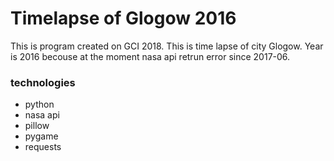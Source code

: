 # Timelapse of Glogow 2016

This is program created on GCI 2018. This is time lapse of city Glogow. Year is 2016 becouse at the moment nasa api retrun error since 2017-06.

### technologies

- python
- nasa api
- pillow
- pygame
- requests
